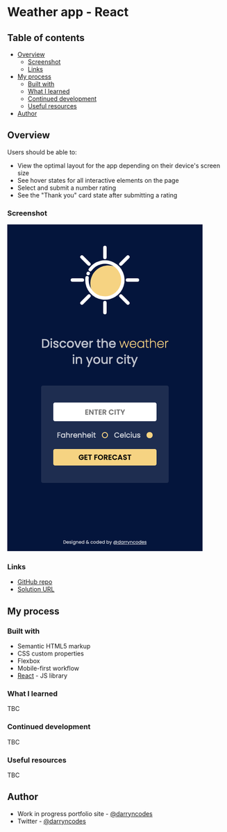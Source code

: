 # Weather app - React

## Table of contents

- [Overview](#overview)
  - [Screenshot](#screenshot)
  - [Links](#links)
- [My process](#my-process)
  - [Built with](#built-with)
  - [What I learned](#what-i-learned)
  - [Continued development](#continued-development)
  - [Useful resources](#useful-resources)
- [Author](#author)

## Overview

Users should be able to:

- View the optimal layout for the app depending on their device's screen size
- See hover states for all interactive elements on the page
- Select and submit a number rating
- See the "Thank you" card state after submitting a rating

### Screenshot

![](./screenshot.png)

### Links

- [GitHub repo](https://github.com/darryncodes/weather-app)
- [Solution URL](https://darryncodes.github.io/weather-app/)

## My process

### Built with

- Semantic HTML5 markup
- CSS custom properties
- Flexbox
- Mobile-first workflow
- [React](https://reactjs.org/) - JS library

### What I learned

TBC

### Continued development

TBC

### Useful resources

TBC

## Author

- Work in progress portfolio site - [@darryncodes](https://www.darryncodes.co.uk/)
- Twitter - [@darryncodes](https://twitter.com/darryncodes)
